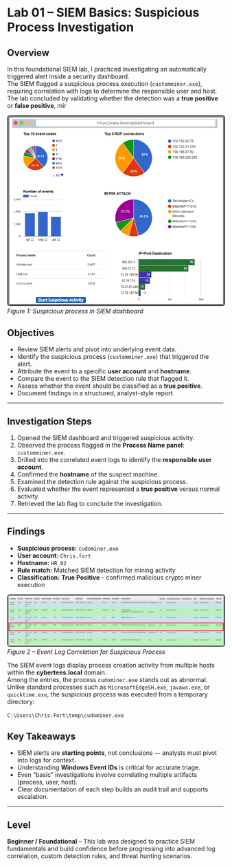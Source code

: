 # Lab 01 – SIEM Basics: Suspicious Process Investigation

## Overview
In this foundational SIEM lab, I practiced investigating an automatically triggered alert inside a security dashboard.  
The SIEM flagged a suspicious process execution (`customminer.exe`), requiring correlation with logs to determine the responsible user and host.  
The lab concluded by validating whether the detection was a **true positive** or **false positive**, mir

<p align="left">
  <img src="images/lab01/lab01-siem-foundational-figure.01-alert.png" 
       alt="SIEM alert" 
       style="border: 2px solid #444; border-radius: 6px;" 
       width="600"><br>
  <em>Figure 1: Suspicious process in SIEM dashboard</em>
</p>

## Objectives
- Review SIEM alerts and pivot into underlying event data.  
- Identify the suspicious process (`customminer.exe`) that triggered the alert.  
- Attribute the event to a specific **user account** and **hostname**.  
- Compare the event to the SIEM detection rule that flagged it.  
- Assess whether the event should be classified as a **true positive**.  
- Document findings in a structured, analyst-style report.  

---

## Investigation Steps
1. Opened the SIEM dashboard and triggered suspicious activity.  
2. Observed the process flagged in the **Process Name panel**: `customminer.exe`.  
3. Drilled into the correlated event logs to identify the **responsible user account**.  
4. Confirmed the **hostname** of the suspect machine.  
5. Examined the detection rule against the suspicious process.  
6. Evaluated whether the event represented a **true positive** versus normal activity.  
7. Retrieved the lab flag to conclude the investigation.  

---

## Findings

- **Suspicious process:** `cudominer.exe`  
- **User account:** `Chris.fort`  
- **Hostname:** `HR_02`  
- **Rule match:** Matched SIEM detection for mining activity  
- **Classification:** **True Positive** – confirmed malicious crypto miner execution  

<p align="left">
  <img src="images/lab01/lab01-siem-foundational-figure.02-event-log.png" 
       alt="SIEM alert" 
       style="border: 2px solid #444; border-radius: 6px;" 
       width="600"><br>
  <em>Figure 2 – Event Log Correlation for Suspicious Process</em>
</p>

The SIEM event logs display process creation activity from multiple hosts within the **cybertees.local** domain.  
Among the entries, the process `cudominer.exe` stands out as abnormal. Unlike standard processes such as `MicrosoftEdgeSH.exe`, `javaws.exe`, or `quicktime.exe`, the suspicious process was executed from a temporary directory:  

`C:\Users\Chris.Fort\temp\cudominer.exe`


## Key Takeaways
- SIEM alerts are **starting points**, not conclusions — analysts must pivot into logs for context.  
- Understanding **Windows Event IDs** is critical for accurate triage.  
- Even “basic” investigations involve correlating multiple artifacts (process, user, host).  
- Clear documentation of each step builds an audit trail and supports escalation.  

---

## Level
**Beginner / Foundational** – This lab was designed to practice SIEM fundamentals and build confidence before progressing into advanced log correlation, custom detection rules, and threat hunting scenarios.
